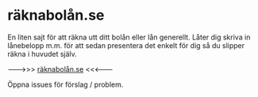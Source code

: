 # räknabolån.se

En liten sajt för att räkna utt ditt bolån eller lån generellt.
Låter dig skriva in lånebelopp m.m. för att sedan presentera det enkelt för dig så du slipper räkna i huvudet själv.

--->>> [räknabolån.se](http://xn--rknaboln-0zaq.se) <<<--- 

Öppna issues för förslag / problem.
